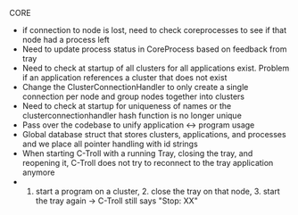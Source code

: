 CORE
 - if connection to node is lost, need to check coreprocesses to see if that node had a process left
 - Need to update process status in CoreProcess based on feedback from tray
 - Need to check at startup of all clusters for all applications exist.  Problem if an application references a cluster that does not exist
 - Change the ClusterConnectionHandler to only create a single connection per node and group nodes together into clusters
 - Need to check at startup for uniqueness of names or the clusterconnectionhandler hash function is no longer unique
 - Pass over the codebase to unify application <-> program usage
 - Global database struct that stores clusters, applications, and processes and we place all pointer handling with id strings
 - When starting C-Troll with a running Tray, closing the tray, and reopening it, C-Troll does not try to reconnect to the tray application anymore
 - 1. start a program on a cluster, 2. close the tray on that node, 3. start the tray again -> C-Troll still says "Stop: XX"